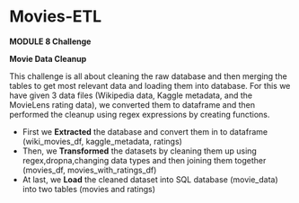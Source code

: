 # Movies-ETL
**MODULE 8 Challenge**

**Movie Data Cleanup**

This challenge is all about cleaning the raw database and then merging the tables to get most relevant data and loading them into database. For this we have given 3 data files (Wikipedia data, Kaggle metadata, and the MovieLens rating data), we converted them to dataframe and then performed the cleanup using regex expressions by creating functions.

- First we **Extracted** the database and convert them in to dataframe (wiki\_movies\_df, kaggle\_metadata, ratings)
- Then, we **Transformed** the datasets by cleaning them up using regex,dropna,changing data types and then joining them together (movies\_df, movies\_with\_ratings\_df)
- At last, we **Load** the cleaned dataset into SQL database (movie\_data) into two tables (movies and ratings)